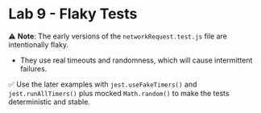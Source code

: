 # Lab 9 - Flaky Tests

⚠️ **Note**: The early versions of the `networkRequest.test.js` file are intentionally flaky.
- They use real timeouts and randomness, which will cause intermittent failures.

✅ Use the later examples with `jest.useFakeTimers()` and `jest.runAllTimers()` plus mocked `Math.random()` to make the tests deterministic and stable.
